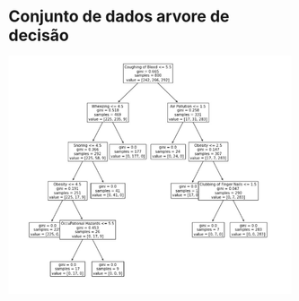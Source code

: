 # Conjunto de dados arvore de decisão


![árvore de decisão](https://github.com/Doni-zete/Lung-cancer/blob/main/img/imagem1.jpg)